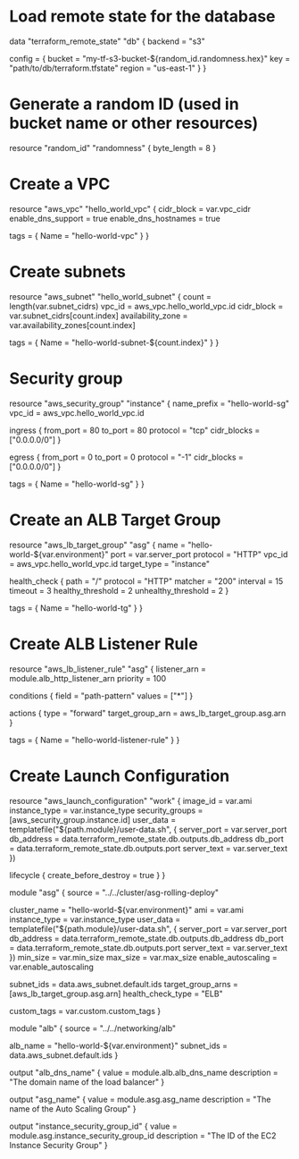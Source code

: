 # Load remote state for the database
data "terraform_remote_state" "db" {
  backend = "s3"

  config = {
    bucket = "my-tf-s3-bucket-${random_id.randomness.hex}"
    key    = "path/to/db/terraform.tfstate"
    region = "us-east-1"
  }
}

# Generate a random ID (used in bucket name or other resources)
resource "random_id" "randomness" {
  byte_length = 8
}

# Create a VPC
resource "aws_vpc" "hello_world_vpc" {
  cidr_block           = var.vpc_cidr
  enable_dns_support   = true
  enable_dns_hostnames = true

  tags = {
    Name = "hello-world-vpc"
  }
}

# Create subnets
resource "aws_subnet" "hello_world_subnet" {
  count             = length(var.subnet_cidrs)
  vpc_id            = aws_vpc.hello_world_vpc.id
  cidr_block        = var.subnet_cidrs[count.index]
  availability_zone = var.availability_zones[count.index]

  tags = {
    Name = "hello-world-subnet-${count.index}"
  }
}

# Security group
resource "aws_security_group" "instance" {
  name_prefix = "hello-world-sg"
  vpc_id      = aws_vpc.hello_world_vpc.id

  ingress {
    from_port   = 80
    to_port     = 80
    protocol    = "tcp"
    cidr_blocks = ["0.0.0.0/0"]
  }

  egress {
    from_port   = 0
    to_port     = 0
    protocol    = "-1"
    cidr_blocks = ["0.0.0.0/0"]
  }

  tags = {
    Name = "hello-world-sg"
  }
}

# Create an ALB Target Group
resource "aws_lb_target_group" "asg" {
  name        = "hello-world-${var.environment}"
  port        = var.server_port
  protocol    = "HTTP"
  vpc_id      = aws_vpc.hello_world_vpc.id
  target_type = "instance"

  health_check {
    path                = "/"
    protocol            = "HTTP"
    matcher             = "200"
    interval            = 15
    timeout             = 3
    healthy_threshold   = 2
    unhealthy_threshold = 2
  }

  tags = {
    Name = "hello-world-tg"
  }
}

# Create ALB Listener Rule
resource "aws_lb_listener_rule" "asg" {
  listener_arn = module.alb_http_listener_arn
  priority     = 100

  conditions {
    field  = "path-pattern"
    values = ["*"]
  }

  actions {
    type             = "forward"
    target_group_arn = aws_lb_target_group.asg.arn
  }

  tags = {
    Name = "hello-world-listener-rule"
  }
}

# Create Launch Configuration
resource "aws_launch_configuration" "work" {
  image_id        = var.ami
  instance_type   = var.instance_type
  security_groups = [aws_security_group.instance.id]
  user_data       = templatefile("${path.module}/user-data.sh", {
    server_port  = var.server_port
    db_address   = data.terraform_remote_state.db.outputs.db_address
    db_port      = data.terraform_remote_state.db.outputs.port
    server_text  = var.server_text
  })

  lifecycle {
    create_before_destroy = true
  }
}

module "asg" {
  source = "../../cluster/asg-rolling-deploy"

  cluster_name      = "hello-world-${var.environment}"
  ami               = var.ami
  instance_type     = var.instance_type
  user_data         = templatefile("${path.module}/user-data.sh", {
    server_port = var.server_port
    db_address  = data.terraform_remote_state.db.outputs.db_address
    db_port     = data.terraform_remote_state.db.outputs.port
    server_text = var.server_text
  })
  min_size          = var.min_size
  max_size          = var.max_size
  enable_autoscaling = var.enable_autoscaling

  subnet_ids        = data.aws_subnet.default.ids
  target_group_arns = [aws_lb_target_group.asg.arn]
  health_check_type = "ELB"

  custom_tags = var.custom.custom_tags
}

module "alb" {
  source = "../../networking/alb"

  alb_name   = "hello-world-${var.environment}"
  subnet_ids = data.aws_subnet.default.ids
}

output "alb_dns_name" {
  value       = module.alb.alb_dns_name
  description = "The domain name of the load balancer"
}

output "asg_name" {
  value       = module.asg.asg_name
  description = "The name of the Auto Scaling Group"
}

output "instance_security_group_id" {
  value       = module.asg.instance_security_group_id
  description = "The ID of the EC2 Instance Security Group"
}

